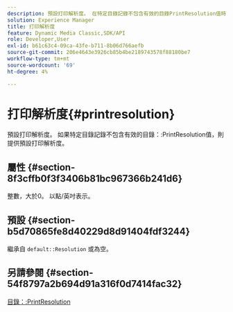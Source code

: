 ```yaml
---
description: 預設打印解析度。 在特定目錄記錄不包含有效的目錄PrintResolution值時提供預設打印解析度。
solution: Experience Manager
title: 打印解析度
feature: Dynamic Media Classic,SDK/API
role: Developer,User
exl-id: b61c63c4-09ca-43fe-b711-8b06d766aefb
source-git-commit: 206e4643e3926cb85b4be2189743578f88180be7
workflow-type: tm+mt
source-wordcount: '69'
ht-degree: 4%

---
```


# 打印解析度{#printresolution}

預設打印解析度。 如果特定目錄記錄不包含有效的目錄：:PrintResolution值，則提供預設打印解析度。

## 屬性 {#section-8f3cffb0f3f3406b81bc967366b241d6}

整數，大於0。 以點/英吋表示。

## 預設 {#section-b5d70865fe8d40229d8d91404fdf3244}

繼承自 `default::Resolution` 或為空。

## 另請參閱 {#section-54f8797a2b694d91a316f0d7414fac32}

[目錄：:PrintResolution](../../../../../is-api/image-catalog/image-serving-api-ref/c-image-catalog-reference/c-image-svg-data-reference/c-image-data-reference/r-printresolution-cat.md#reference-4ebb2e136995470b84b7c5e10cb8e5f5)
